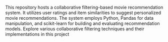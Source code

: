 This repository hosts a collaborative filtering-based movie recommendation system. It utilizes user ratings and item similarities to suggest personalized movie recommendations. The system employs Python, Pandas for data manipulation, and scikit-learn for building and evaluating recommendation models. Explore various collaborative filtering techniques and their implementations in this project
